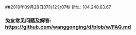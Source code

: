 ##2018年09月28日07时12分07秒 新址: 104.248.63.67
### 兔友常见问题及解答: https://github.com/wanggonging/d/blob/w/FAQ.md
